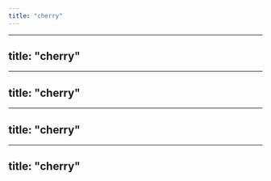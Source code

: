 ```yaml
---
title: "cherry"
---
```

---
title: "cherry"
---
---
title: "cherry"
---
---
title: "cherry"
---
---
title: "cherry"
---
